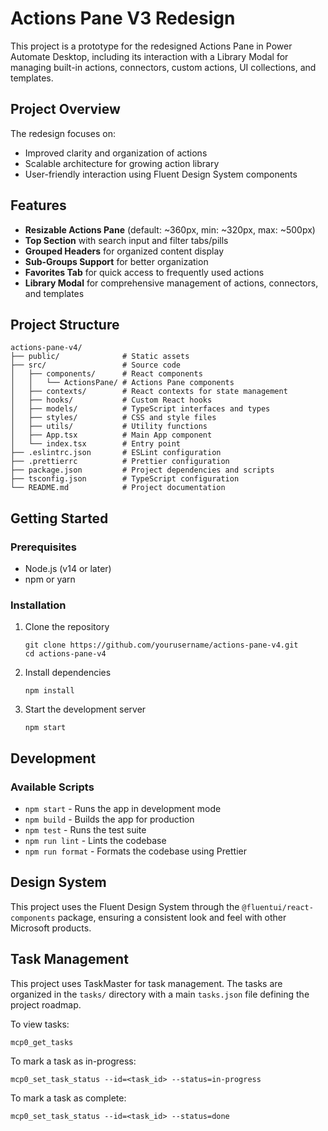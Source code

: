 # Actions Pane V3 Redesign

This project is a prototype for the redesigned Actions Pane in Power Automate Desktop, including its interaction with a Library Modal for managing built-in actions, connectors, custom actions, UI collections, and templates.

## Project Overview

The redesign focuses on:
- Improved clarity and organization of actions
- Scalable architecture for growing action library
- User-friendly interaction using Fluent Design System components

## Features

- **Resizable Actions Pane** (default: ~360px, min: ~320px, max: ~500px)
- **Top Section** with search input and filter tabs/pills
- **Grouped Headers** for organized content display
- **Sub-Groups Support** for better organization
- **Favorites Tab** for quick access to frequently used actions
- **Library Modal** for comprehensive management of actions, connectors, and templates

## Project Structure

```
actions-pane-v4/
├── public/              # Static assets
├── src/                 # Source code
│   ├── components/      # React components
│   │   └── ActionsPane/ # Actions Pane components
│   ├── contexts/        # React contexts for state management
│   ├── hooks/           # Custom React hooks
│   ├── models/          # TypeScript interfaces and types
│   ├── styles/          # CSS and style files
│   ├── utils/           # Utility functions
│   ├── App.tsx          # Main App component
│   └── index.tsx        # Entry point
├── .eslintrc.json       # ESLint configuration
├── .prettierrc          # Prettier configuration
├── package.json         # Project dependencies and scripts
├── tsconfig.json        # TypeScript configuration
└── README.md            # Project documentation
```

## Getting Started

### Prerequisites

- Node.js (v14 or later)
- npm or yarn

### Installation

1. Clone the repository
   ```
   git clone https://github.com/yourusername/actions-pane-v4.git
   cd actions-pane-v4
   ```

2. Install dependencies
   ```
   npm install
   ```

3. Start the development server
   ```
   npm start
   ```

## Development

### Available Scripts

- `npm start` - Runs the app in development mode
- `npm build` - Builds the app for production
- `npm test` - Runs the test suite
- `npm run lint` - Lints the codebase
- `npm run format` - Formats the codebase using Prettier

## Design System

This project uses the Fluent Design System through the `@fluentui/react-components` package, ensuring a consistent look and feel with other Microsoft products.

## Task Management

This project uses TaskMaster for task management. The tasks are organized in the `tasks/` directory with a main `tasks.json` file defining the project roadmap.

To view tasks:
```
mcp0_get_tasks
```

To mark a task as in-progress:
```
mcp0_set_task_status --id=<task_id> --status=in-progress
```

To mark a task as complete:
```
mcp0_set_task_status --id=<task_id> --status=done
```
